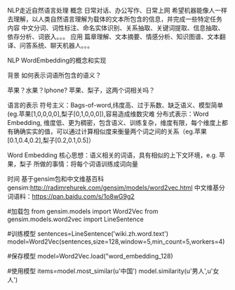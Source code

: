 NLP走近自然语言处理
概念
日常对话、办公写作、日常上网
希望机器能像人一样去理解，以人类自然语言理解为载体的文本所包含的信息，并完成一些特定任务
内容
中文分词、词性标注、命名实体识别、关系抽取、关键词提取、信息抽取、依存分析、词嵌入。。。
应用
篇章理解、文本摘要、情感分析、知识图谱、文本翻译、问答系统、聊天机器人。。。


NLP WordEmbedding的概念和实现

背景
如何表示词语所包含的语义？

苹果？水果？Iphone?
苹果、梨子，这两个词相关吗？

语言的表示
符号主义：Bags-of-word,纬度高、过于系数、缺乏语义、模型简单(eg.苹果[1,0,0,0,0],梨子[0,1,0,0,0]),容易造成维数灾难
分布式表示：Word Embedding, 维度低、更为稠密，包含语义、训练复杂，维度有限，每个维度上都有确确实实的值，可以通过计算相似度来衡量两个词之间的关系（eg.苹果[0.1,0.4,0.2],梨子[0.2,0.1,0.5]）

Word Embedding
核心思想：语义相关的词语，具有相似的上下文环境，e.g. 苹果，梨子
所做的事情：将每个词语训练成词向量

时间
基于gensim包和中文维基百科
gensim:http://radimrehurek.com/gensim/models/word2vec.html
中文维基分词语料：https://pan.baidu.com/s/1o8wG9g2

#加载包
from gensim.models import Word2Vec
from gensim.models.word2vec import LineSentence

#训练模型
sentences=LineSentence('wiki.zh.word.text')
model=Word2Vec(sentences,size=128,window=5,min_count=5,workers=4)

#保存模型
model=Word2Vec.load("word_embedding_128)

#使用模型
items=model.most_similar(u'中国')
model.similarity(u'男人',u'女人')

